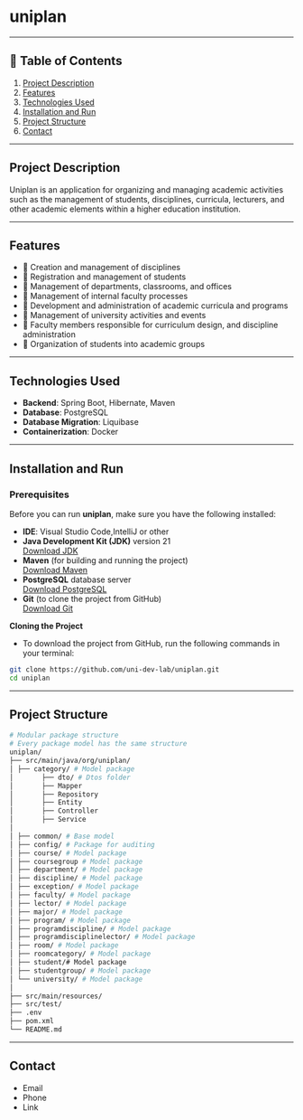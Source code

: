 uniplan
===
---
## 📑 Table of Contents
1. [Project Description](#project-description)
2. [Features](#features)
3. [Technologies Used](#technologies-used)
4. [Installation and Run](#installation-and-run)
5. [Project Structure](#project-structure)
6. [Contact](#contact)

---
## Project Description
Uniplan is an application for organizing and managing academic activities
such as the management of students, disciplines, curricula,
lecturers, and other academic elements within a
higher education institution.

---

## Features
- 📌 Creation and management of disciplines
- 📌 Registration and management of students
- 📌 Management of departments, classrooms, and offices
- 📌 Management of internal faculty processes
- 📌 Development and administration of academic curricula and programs
- 📌 Management of university activities and events
- 📌 Faculty members responsible for curriculum design, and discipline administration
- 📌 Organization of students into academic groups

---

## Technologies Used
- **Backend**: Spring Boot, Hibernate, Maven
- **Database**: PostgreSQL 
- **Database Migration**: Liquibase
- **Containerization**: Docker
---

## Installation and Run

###  Prerequisites
Before you can run **uniplan**, make sure you have  the following installed:

- **IDE**: Visual Studio Code,IntelliJ or other
- **Java Development Kit (JDK)** version 21  
  [Download JDK](https://www.oracle.com/java/technologies/downloads/)
- **Maven** (for building and running the project)  
  [Download Maven](https://maven.apache.org/download.cgi)
- **PostgreSQL** database server  
  [Download PostgreSQL](https://www.enterprisedb.com/downloads/postgres-postgresql-downloads)
- **Git** (to clone the project from GitHub)  
  [Download Git](https://git-scm.com/downloads)

**Cloning the Project**
- To download the project from GitHub, run the following commands in your terminal:

```bash
git clone https://github.com/uni-dev-lab/uniplan.git
cd uniplan
```
---
##  Project Structure
```bash
# Modular package structure
# Every package model has the same structure
uniplan/
├── src/main/java/org/uniplan/
│ ├── category/ # Model package
│       ├── dto/ # Dtos folder
│       ├── Mapper
│       ├── Repository
│       ├── Entity
│       ├── Controller
│       ├── Service
│ 
│ ├── common/ # Base model 
│ ├── config/ # Package for auditing 
│ ├── course/ # Model package
│ ├── coursegroup # Model package
│ ├── department/ # Model package
│ ├── discipline/ # Model package
│ ├── exception/ # Model package
│ ├── faculty/ # Model package
│ ├── lector/ # Model package
│ ├── major/ # Model package
│ ├── program/ # Model package
│ ├── programdiscipline/ # Model package 
│ ├── programdisciplinelector/ # Model package
│ ├── room/ # Model package
│ ├── roomcategory/ # Model package
│ ├── student/# Model package
│ ├── studentgroup/ # Model package
│ └── university/ # Model package
│
├── src/main/resources/ 
├── src/test/ 
├── .env 
├── pom.xml
└── README.md 
```
---

## Contact
- Email 
- Phone
- Link






